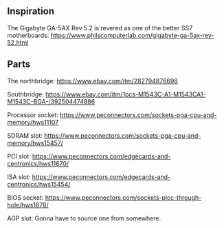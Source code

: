 ## Inspiration

The Gigabyte GA-5AX Rev 5.2 is revered as one of the better SS7 motherboards: https://www.philscomputerlab.com/gigabyte-ga-5ax-rev-52.html

## Parts

The northbridge: https://www.ebay.com/itm/282794876698

Southbridge: https://www.ebay.com/itm/1pcs-M1543C-A1-M1543CA1-M1543C-BGA-/392504474886

Processor socket: https://www.peconnectors.com/sockets-pga-cpu-and-memory/hws11107

SDRAM slot: https://www.peconnectors.com/sockets-pga-cpu-and-memory/hws15457/

PCI slot: https://www.peconnectors.com/edgecards-and-centronics/hws11670/

ISA slot: https://www.peconnectors.com/edgecards-and-centronics/hws15454/

BIOS socket: https://www.peconnectors.com/sockets-plcc-through-hole/hws1878/

AGP slot: Gonna have to source one from somewhere.
